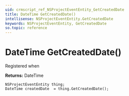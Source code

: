 ```yaml
---
uid: crmscript_ref_NSProjectEventEntity_GetCreatedDate
title: DateTime GetCreatedDate()
intellisense: NSProjectEventEntity.GetCreatedDate
keywords: NSProjectEventEntity, GetCreatedDate
so.topic: reference
---
```


# DateTime GetCreatedDate()

Registered when

**Returns:** DateTime

```crmscript
NSProjectEventEntity thing;
DateTime createdDate  = thing.GetCreatedDate();
```

